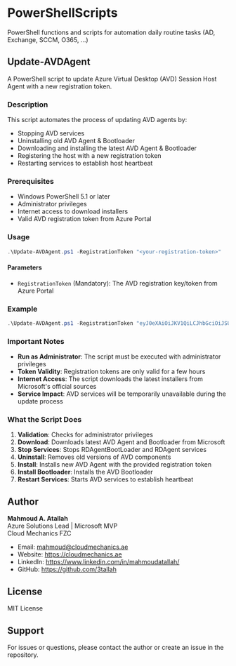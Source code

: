 # PowerShellScripts
PowerShell functions and scripts for automation daily routine tasks (AD, Exchange, SCCM, O365, ...)

## Update-AVDAgent

A PowerShell script to update Azure Virtual Desktop (AVD) Session Host Agent with a new registration token.

### Description

This script automates the process of updating AVD agents by:
- Stopping AVD services
- Uninstalling old AVD Agent & Bootloader
- Downloading and installing the latest AVD Agent & Bootloader
- Registering the host with a new registration token
- Restarting services to establish host heartbeat

### Prerequisites

- Windows PowerShell 5.1 or later
- Administrator privileges
- Internet access to download installers
- Valid AVD registration token from Azure Portal

### Usage

```powershell
.\Update-AVDAgent.ps1 -RegistrationToken "<your-registration-token>"
```

#### Parameters

- `RegistrationToken` (Mandatory): The AVD registration key/token from Azure Portal

### Example

```powershell
.\Update-AVDAgent.ps1 -RegistrationToken "eyJ0eXAiOiJKV1QiLCJhbGciOiJSUzI1NiJ9..."
```

### Important Notes

- **Run as Administrator**: The script must be executed with administrator privileges
- **Token Validity**: Registration tokens are only valid for a few hours
- **Internet Access**: The script downloads the latest installers from Microsoft's official sources
- **Service Impact**: AVD services will be temporarily unavailable during the update process

### What the Script Does

1. **Validation**: Checks for administrator privileges
2. **Download**: Downloads latest AVD Agent and Bootloader from Microsoft
3. **Stop Services**: Stops RDAgentBootLoader and RDAgent services
4. **Uninstall**: Removes old versions of AVD components
5. **Install**: Installs new AVD Agent with the provided registration token
6. **Install Bootloader**: Installs the AVD Bootloader
7. **Restart Services**: Starts AVD services to establish heartbeat

## Author

**Mahmoud A. Atallah**  
Azure Solutions Lead | Microsoft MVP  
Cloud Mechanics FZC

- Email: mahmoud@cloudmechanics.ae
- Website: https://cloudmechanics.ae
- LinkedIn: https://www.linkedin.com/in/mahmoudatallah/
- GitHub: https://github.com/3tallah

## License

MIT License

## Support

For issues or questions, please contact the author or create an issue in the repository.
